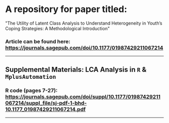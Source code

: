
# A repository for paper titled: 

"The Utility of Latent Class Analysis to Understand Heterogeneity in Youth’s Coping Strategies: A Methodological Introduction"

### Article can be found here: https://journals.sagepub.com/doi/10.1177/01987429211067214

***

## Supplemental Materials: LCA Analysis in `R` & `MplusAutomation`

### R code (pages 7-27): https://journals.sagepub.com/doi/suppl/10.1177/01987429211067214/suppl_file/sj-pdf-1-bhd-10.1177_01987429211067214.pdf

***



